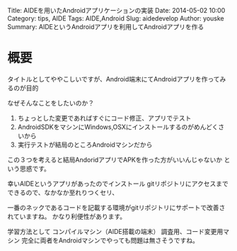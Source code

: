Title: AIDEを用いたAndroidアプリケーションの実装
Date: 2014-05-02 10:00
Category: tips, AIDE
Tags: AIDE,Android
Slug: aidedevelop
Author: youske
Summary: AIDEというAndroidアプリを利用してAndroidアプリを作る

# 概要
タイトルとしてややこしいですが、Android端末にてAndroidアプリを作ってみるのが目的

なぜそんなことをしたいのか？
1. ちょっとした変更であればすぐにコード修正、アプリでテスト
2. AndroidSDKをマシンにWindows,OSXにインストールするのがめんどくさいから
3. 実行テストが結局のところAndroidマシンだから

この３つを考えると結局AndoridアプリでAPKを作った方がいいんじゃないか
という思惑です。

幸いAIDEというアプリがあったのでインストール
gitリポジトリにアクセスまでできるので、なかなか至れりつくセリ、


一番のネックであるコードを記載する環境がgitリポジトリにサポートで改善されていますね。
かなり利便性があります。

学習方法として
コンパイルマシン（AIDE搭載の端末） 調査用、コード変更用マシン
完全に両者をAndroidマシンでやっても問題は無さそうですね。





